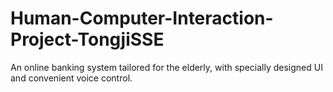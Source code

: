 # Human-Computer-Interaction-Project-TongjiSSE
An online banking system tailored for the elderly, with specially designed UI and convenient voice control.
